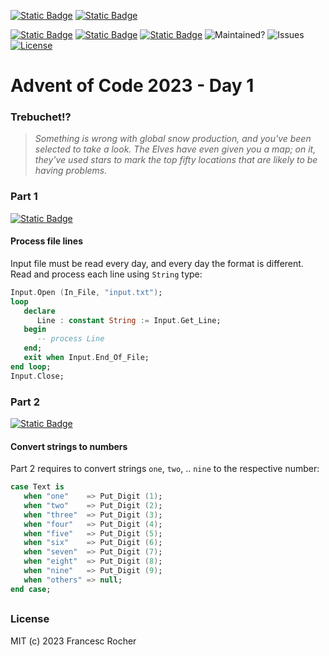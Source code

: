 [![Static Badge](https://img.shields.io/badge/Advent_of_Ada-Coding_for_a_cause-darkviolet?style=for-the-badge)](https://blog.adacore.com/announcing-advent-of-ada-2023-coding-for-a-cause)
[![Static Badge](https://img.shields.io/badge/Posted_To-Forum_Ada_Lang-darkcyan?style=for-the-badge)](https://forum.ada-lang.io/t/charity-advent-of-ada-spark-2023-submissions)

[![Static Badge](https://img.shields.io/badge/AoC_2023-Day_1-blue)](https://adventofcode.com/2023/day/1)
[![Static Badge](https://img.shields.io/badge/Ada-2022-blue)](https://ada-lang.io/docs/arm)
[![Static Badge](https://img.shields.io/badge/Build_with-Alire-blue)](https://alire.ada.dev/)
![Maintained?](https://img.shields.io/badge/Maintained%3F-yes-red.svg?color=33aa33)
![Issues](https://img.shields.io/github/issues/rocher/advent-of-code.svg?color=grey)
[![License](https://img.shields.io/github/license/rocher/advent-of-code.svg?color=blue)](https://github.com/rocher/advent-of-code/blob/main/LICENSE)

##
# Advent of Code 2023 - Day 1

### Trebuchet!?

> *Something is wrong with global snow production, and you've been selected to
> take a look. The Elves have even given you a map; on it, they've used stars
> to mark the top fifty locations that are likely to be having problems.*

### Part 1
[![Static Badge](https://img.shields.io/badge/read-part__1.adb-blue)](src/part_1.adb)

#### Process file lines
Input file must be read every day, and every day the format is different.
Read and process each line using `String` type:

```ada
Input.Open (In_File, "input.txt");
loop
   declare
      Line : constant String := Input.Get_Line;
   begin
      -- process Line
   end;
   exit when Input.End_Of_File;
end loop;
Input.Close;
```

### Part 2
[![Static Badge](https://img.shields.io/badge/read-part__2.adb-blue)](src/part_2.adb)

#### Convert strings to numbers
Part 2 requires to  convert strings `one`, `two`, .. `nine` to the respective
number:

```ada
case Text is
   when "one"    => Put_Digit (1);
   when "two"    => Put_Digit (2);
   when "three"  => Put_Digit (3);
   when "four"   => Put_Digit (4);
   when "five"   => Put_Digit (5);
   when "six"    => Put_Digit (6);
   when "seven"  => Put_Digit (7);
   when "eight"  => Put_Digit (8);
   when "nine"   => Put_Digit (9);
   when "others" => null;
end case;
```

##
### License
MIT (c) 2023 Francesc Rocher
